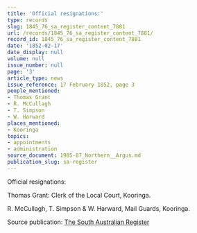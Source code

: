 ```yaml
---
title: 'Official resignations:'
type: records
slug: 1845_76_sa_register_content_7881
url: /records/1845_76_sa_register_content_7881/
record_id: 1845_76_sa_register_content_7881
date: '1852-02-17'
date_display: null
volume: null
issue_number: null
page: '3'
article_type: news
issue_reference: 17 February 1852, page 3
people_mentioned:
- Thomas Grant
- R. McCullagh
- T. Simpson
- W. Harward
places_mentioned:
- Kooringa
topics:
- appointments
- administration
source_document: 1985-87_Northern__Argus.md
publication_slug: sa-register
---
```


Official resignations:

Thomas Grant: Clerk of the Local Court, Kooringa.

R. McCullagh, T. Simpson & W. Harward, Mail Guards, Kooringa.

Source publication: [The South Australian Register](/publications/sa-register/)
